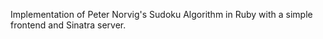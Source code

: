 Implementation of Peter Norvig's Sudoku Algorithm in Ruby with a simple frontend and Sinatra server.